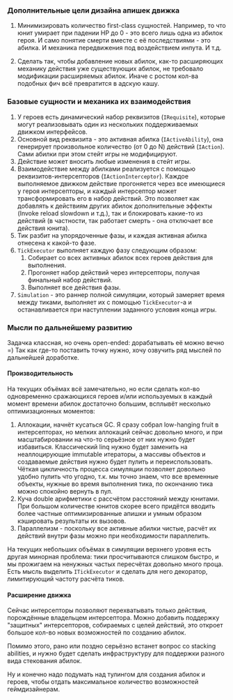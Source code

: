 ﻿### Дополнительные цели дизайна апишек движка

1. Минимизировать количество first-class сущностей.
Например, то что юнит умирает при падении HP до 0 - это всего лишь одна из абилок героя.
И само понятие смерти вместе с её последствиями - это абилка.
И механика передвижения под воздействием инпута.
И т.д.

1. Сделать так, чтобы добавление новых абилок, как-то расширяющих механику действия уже существующих абилок, не требовало модификации расширяемых абилок.
Иначе с ростом кол-ва подобных фич всё превратится в адскую кашу.

### Базовые сущности и механика их взаимодействия

1. У героев есть динамический набор реквизитов (`IRequisite`), которые могут реализовывать один из нескольких поддерживаемых движком интерфейсов.
1. Основной вид реквизита - это активная абилка (`IActiveAbility`), она генерирует произвольное количество (от 0 до N) действий (`IAction`). Сами абилки при этом стейт игры не модифицируют.
1. Действие может вносить любые изменения в стейт игры.
1. Взаимодействие между абилками реализуется с помощью реквизитов-интерсепторов (`IActionInterceptor`).
Каждое выполняемое движком действие прогоняется через все имеющиеся у героя интерсепторы, и каждый интерсептор может трансформировать его в набор действий.
Это позволяет как добавлять к действиям других абилок дополнительные эффекты (Invoke reload slowdown и т.д.), так и блокировать какие-то из действий (в частности, так работает смерть - она отключает все действия юнита).
1. Тик разбит на упорядоченные фазы, и каждая активная абилка отнесена к какой-то фазе.
1. `TickExecutor` выполняет каждую фазу следующим образом:
   1. Собирает со всех активных абилок всех героев действия для выполнения.
   1. Прогоняет набор действий через интерсепторы, получая финальный набор действий.
   1. Выполняет все действия фазы.
1. `Simulation` - это раннер полной симуляции, который замеряет время между тиками, выполняет их с помощью `TickExecutor`-а и останавливается при наступлении заданного условия конца игры.

### Мысли по дальнейшему развитию

Задачка классная, но очень open-ended: дорабатывать её можно вечно =) Так как где-то поставить точку нужно, хочу озвучить ряд мыслей по дальнейшей доработке.

#### Производительность

На текущих объёмах всё замечательно, но если сделать кол-во одновременно сражающихся героев и/или используемых в каждый момент времени абилок достаточно большим, всплывёт несколько оптимизационных моментов:

1. Аллокации, начнёт кусаться GC. Я сразу собрал low-hanging fruit в интерсепторах, но мелких аллокаций сейчас довольно много, и при масштабировании на что-то серьёзное от них нужно будет избавиться. Классический linq нужно будет заменить на неаллоцирующие immutable итераторы, а массивы объектов и создаваемые действия нужно будет пулить и переиспользовать. Чёткая цикличность процесса симуляции позволяет довольно удобно пулить что угодно, т.к. мы точно знаем, что все временные объекты, нужные во время выполнения тика, по окончанию тика можно спокойно вернуть в пул.
1. Куча double арифметики с рассчётом расстояний между юнитами. При большом количестве юнитов скорее всего придётся вводить более частные оптимизированные апишки и умным образом кэшировать результаты их вызовов.
1. Параллелизм - поскольку все активные абилки чистые, расчёт их действий внутри фазы можно при необходимости параллелить.

На текущих небольших объёмах в симуляции верхнего уровня есть другая минорная проблема: тики просчитываются слишком быстро, и мы прожигаем на ненужных частых пересчётах довольно много проца. Есть мысль выделить `ITickExecutor` и сделать для него декоратор, лимитирующий частоту расчёта тиков.

#### Расширение движка

Сейчас интерсепторы позволяют перехватывать только действия, порождённые владельцем интерсептора.
Можно добавить поддержку "защитных" интерсепторов, собираемых с целей действий, это откроет большое кол-во новых возможностей по созданию абилок.

Помимо этого, рано или поздно серьёзно встанет вопрос со stacking abilities, и нужно будет сделать инфраструктуру для поддержки разного вида стекования абилок.

Ну и конечно надо подумать над тулингом для создания абилок и героев, чтобы отдать максимальное количество возможностей геймдизайнерам.
